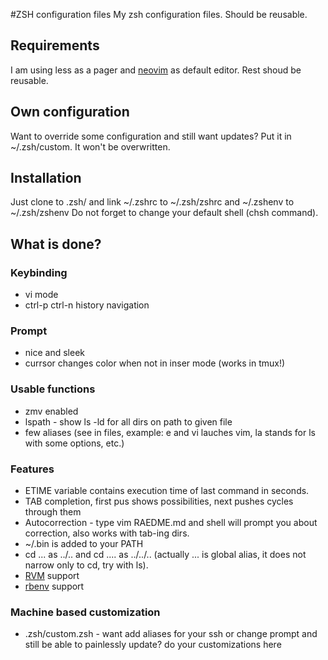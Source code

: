 #ZSH configuration files
My zsh configuration files. Should be reusable.

## Requirements
I am using less as a pager and [neovim](https://neovim.io/) as default editor. Rest shoud be reusable.

## Own configuration
Want to override some configuration and still want updates? Put it in ~/.zsh/custom. It won't be overwritten.

## Installation
Just clone to .zsh/ and link ~/.zshrc to ~/.zsh/zshrc and ~/.zshenv to ~/.zsh/zshenv
Do not forget to change your default shell (chsh command).

## What is done?

### Keybinding
* vi mode
* ctrl-p ctrl-n history navigation

### Prompt
* nice and sleek
* currsor changes color when not in inser mode (works in tmux!)

### Usable functions
* zmv enabled
* lspath - show ls -ld for all dirs on path to given file
* few aliases (see in files, example: e and vi lauches vim, la stands for ls with some options, etc.)

### Features
* ETIME variable contains execution time of last command in seconds.
* TAB completion, first pus shows possibilities, next pushes cycles through them
* Autocorrection - type vim RAEDME.md and shell will prompt you about correction, also works with tab-ing dirs.
* ~/.bin is added to your PATH
* cd ...  as ../.. and cd .... as ../../.. (actually ... is global alias, it does not narrow only to cd, try with ls).
* [RVM](http://rvm.beginrescueend.com/) support
* [rbenv](https://github.com/sstephenson/rbenv) support

### Machine based customization
* .zsh/custom.zsh - want add aliases for your ssh or change prompt and still be able to painlessly update? do your customizations here
